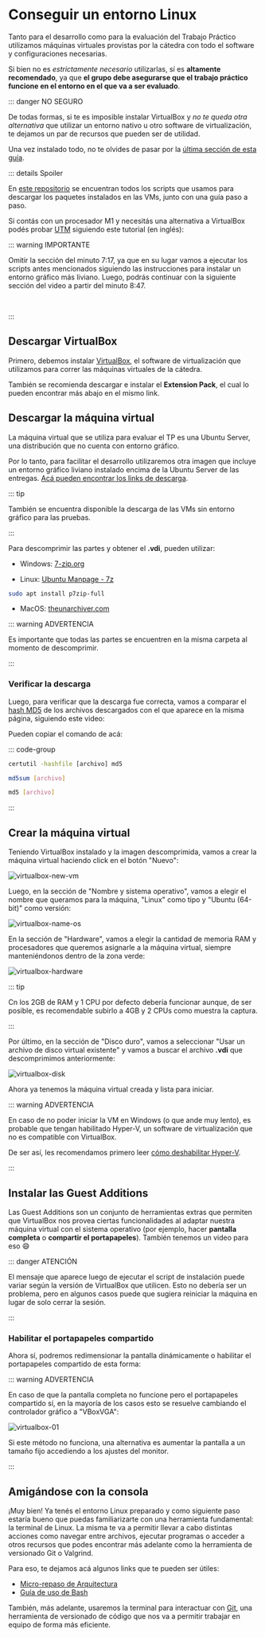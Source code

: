# Conseguir un entorno Linux

Tanto para el desarrollo como para la evaluación del Trabajo Práctico utilizamos
máquinas virtuales provistas por la cátedra con todo el software y
configuraciones necesarias.

Si bien no es _estrictamente necesario_ utilizarlas, sí es **altamente
recomendado**, ya que **el grupo debe asegurarse que el trabajo práctico
funcione en el entorno en el que va a ser evaluado**.

::: danger NO SEGURO

De todas formas, si te es imposible instalar VirtualBox y _no te queda otra
alternativa_ que utilizar un entorno nativo u otro software de virtualización,
te dejamos un par de recursos que pueden ser de utilidad.

Una vez instalado todo, no te olvides de pasar por la
[última sección de esta guía](#amigandose-con-la-consola).

::: details Spoiler

En [este repositorio](https://github.com/sisoputnfrba/entorno-vms) se encuentran
todos los scripts que usamos para descargar los paquetes instalados en las VMs,
junto con una guía paso a paso.

Si contás con un procesador M1 y necesitás una alternativa a VirtualBox podés
probar [UTM](https://mac.getutm.app/) siguiendo este tutorial (en inglés):

<YouTube v="hnwK-nkXolc"/>

::: warning IMPORTANTE

Omitir la sección del minuto 7:17, ya que en su lugar vamos a
ejecutar los scripts antes mencionados siguiendo las instrucciones para instalar
un entorno gráfico más liviano. Luego, podrás continuar con la siguiente sección
del video a partir del minuto 8:47.

<br>

:::

## Descargar VirtualBox

Primero, debemos instalar
[VirtualBox](https://www.virtualbox.org/wiki/Downloads), el software de
virtualización que utilizamos para correr las máquinas virtuales de la cátedra.

También se recomienda descargar e instalar el **Extension Pack**, el cual lo
pueden encontrar más abajo en el mismo link.

## Descargar la máquina virtual

La máquina virtual que se utiliza para evaluar el TP es una Ubuntu Server, una
distribución que no cuenta con entorno gráfico.

Por lo tanto, para facilitar el desarrollo utilizaremos otra imagen que incluye
un entorno gráfico liviano instalado encima de la Ubuntu Server de las entregas.
[Acá pueden encontrar los links de descarga](/recursos/vms#xubuntu).

::: tip

También se encuentra disponible la descarga de las VMs sin entorno gráfico para
las pruebas.

:::

Para descomprimir las partes y obtener el **.vdi**, pueden utilizar:

- Windows: [7-zip.org](https://www.7-zip.org/)

- Linux: [Ubuntu Manpage - 7z](http://manpages.ubuntu.com/manpages/jammy/man1/7z.1.html)

```bash
sudo apt install p7zip-full
```

- MacOS: [theunarchiver.com](https://theunarchiver.com/)


::: warning ADVERTENCIA

Es importante que todas las partes se encuentren en la misma carpeta al momento
de descomprimir.

:::

### Verificar la descarga

Luego, para verificar que la descarga fue correcta, vamos a comparar el
[hash MD5](https://es.wikipedia.org/wiki/MD5) de los archivos descargados con el
que aparece en la misma página, siguiendo este video:

<YouTube v="0CL9Os8IUcY"/>

Pueden copiar el comando de acá:

::: code-group

```cmd [Windows]
certutil -hashfile [archivo] md5
```

```bash [Linux]
md5sum [archivo]
```

```bash [MacOS]
md5 [archivo]
```

:::

## Crear la máquina virtual

Teniendo VirtualBox instalado y la imagen descomprimida, vamos a crear la
máquina virtual haciendo click en el botón "Nuevo":

![virtualbox-new-vm](/img/primeros-pasos/linux/virtualbox-new-vm.png)

Luego, en la sección de "Nombre y sistema operativo", vamos a elegir el nombre
que queramos para la máquina, "Linux" como tipo y "Ubuntu (64-bit)" como
versión:

![virtualbox-name-os](/img/primeros-pasos/linux/virtualbox-name-os.png)

En la sección de "Hardware", vamos a elegir la cantidad de memoria RAM y
procesadores que queremos asignarle a la máquina virtual, siempre manteniéndonos
dentro de la zona verde:

![virtualbox-hardware](/img/primeros-pasos/linux/virtualbox-hardware.png)

::: tip

Cn los 2GB de RAM y 1 CPU por defecto debería funcionar aunque, de ser posible,
es recomendable subirlo a 4GB y 2 CPUs como muestra la captura.

:::

Por último, en la sección de "Disco duro", vamos a seleccionar "Usar un archivo
de disco virtual existente" y vamos a buscar el archivo **.vdi** que
descomprimimos anteriormente:

![virtualbox-disk](/img/primeros-pasos/linux/virtualbox-disk.gif)

Ahora ya tenemos la máquina virtual creada y lista para iniciar.

::: warning ADVERTENCIA

En caso de no poder iniciar la VM en Windows (o que ande muy lento), es probable
que tengan habilitado Hyper-V, un software de virtualización que no es
compatible con VirtualBox.

De ser así, les recomendamos primero leer
[cómo deshabilitar Hyper-V](https://docs.microsoft.com/es-es/troubleshoot/windows-client/application-management/virtualization-apps-not-work-with-hyper-v).

:::

## Instalar las Guest Additions

Las Guest Additions son un conjunto de herramientas extras que permiten que
VirtualBox nos provea ciertas funcionalidades al adaptar nuestra máquina virtual
con el sistema operativo (por ejemplo, hacer **pantalla completa** o **compartir
el portapapeles**). También tenemos un video para eso :smile:

<YouTube v="uMoO58tPc5c"/>

::: danger ATENCIÓN

El mensaje que aparece luego de ejecutar el script de instalación puede variar
según la versión de VirtualBox que utilicen. Esto no debería ser un problema,
pero en algunos casos puede que sugiera reiniciar la máquina en lugar de solo
cerrar la sesión.

:::

### Habilitar el portapapeles compartido

Ahora sí, podremos redimensionar la pantalla dinámicamente o habilitar el
portapapeles compartido de esta forma:

<YouTube v="xJ52dDTfCHo"/>

::: warning ADVERTENCIA

En caso de que la pantalla completa no funcione pero el portapapeles compartido
sí, en la mayoría de los casos esto se resuelve cambiando el controlador gráfico
a "VBoxVGA":

![virtualbox-01](/img/primeros-pasos/linux/virtualbox-01.png)

Si este método no funciona, una alternativa es aumentar la pantalla a un tamaño
fijo accediendo a los ajustes del monitor.

:::

## Amigándose con la consola

¡Muy bien! Ya tenés el entorno Linux preparado y como siguiente paso estaría
bueno que puedas familiarizarte con una herramienta fundamental: la terminal de
Linux. La misma te va a permitir llevar a cabo distintas acciones como navegar
entre archivos, ejecutar programas o acceder a otros recursos que podes
encontrar más adelante como la herramienta de versionado Git o Valgrind.

Para eso, te dejamos acá algunos links que te pueden ser útiles:

- [Micro-repaso de Arquitectura](https://faq.utnso.com.ar/guia-repaso-arquitectura)
- [Guía de uso de Bash](/guias/consola/bash)

También, más adelante, usaremos la terminal para interactuar con
[Git](/primeros-pasos/git), una herramienta de versionado de código que nos va a
permitir trabajar en equipo de forma más eficiente.
